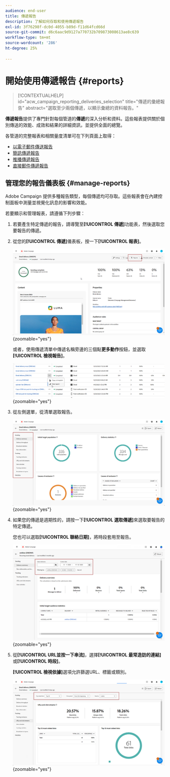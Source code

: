```yaml
---
audience: end-user
title: 傳遞報告
description: 了解如何存取和使用傳遞報告
exl-id: 3f76298f-dc0d-4055-b89d-f11d64fcd66d
source-git-commit: d6c6aac9d9127a770732b709873008613ae8c639
workflow-type: tm+mt
source-wordcount: '286'
ht-degree: 25%

---
```


# 開始使用傳遞報告 {#reports}

>[!CONTEXTUALHELP]
>id="acw_campaign_reporting_deliveries_selection"
>title="傳遞的彙總報告"
>abstract="選取至少兩個傳遞，以顯示彙總的資料報告。"

**傳遞報告**&#x200B;提供了專門針對每個管道的&#x200B;**傳遞**&#x200B;的深入分析和資料。這些報表提供關於個別傳送的效能、成效和結果的詳細資訊，並提供全面的總覽。

各管道的完整報表和相關量度清單可在下列頁面上取得：

* [以電子郵件傳送報告](email-report.md)
* [簡訊傳遞報告](sms-report.md)
* [推播傳遞報告](push-report.md)
* [直接郵件傳遞報告](direct-mail.md)

## 管理您的報告儀表板 {#manage-reports}

Adobe Campaign 提供多種報告類型，每個傳遞均可存取。這些報表會在內建控制面板中測量並視覺化訊息的影響和效能。

若要顯示和管理報表，請遵循下列步驟：

1. 若要產生特定傳遞的報告，請導覽至&#x200B;**[!UICONTROL 傳遞]**&#x200B;功能表，然後選取您要報告的傳遞。

1. 從您的&#x200B;**[!UICONTROL 傳遞]**&#x200B;儀表板，按一下&#x200B;**[!UICONTROL 報表]**。

   ![顯示[報告]選項的傳遞儀表板](assets/manage_delivery_report_1.png){zoomable="yes"}

   或者，使用傳遞清單中傳遞名稱旁邊的三個點&#x200B;**更多動作**&#x200B;按鈕，並選取&#x200B;**[!UICONTROL 檢視報告]**。

   ![傳送清單中反白顯示更多動作按鈕](assets/manage_delivery_report_2.png){zoomable="yes"}

1. 從左側選單，從清單選取報告。

   ![報告選取功能表在左側面板](assets/manage_delivery_report_3.png){zoomable="yes"}

1. 如果您的傳遞是週期性的，請按一下&#x200B;**[!UICONTROL 選取傳遞]**&#x200B;來選取要報告的特定傳遞。

   您也可以選取&#x200B;**[!UICONTROL 聯絡日期]**，將時段套用至報告。

   ![連絡日期選項為的週期性傳遞選擇](assets/delivery-recurring.png){zoomable="yes"}

1. 從&#x200B;**[!UICONTROL URL並按一下串流]**，選擇&#x200B;**[!UICONTROL 最常造訪的連結]**&#x200B;或&#x200B;**[!UICONTROL 時段]**。

   **[!UICONTROL 檢視依據]**&#x200B;選項允許篩選URL、標籤或類別。

   ![依篩選URL、標籤或類別的選項檢視](assets/manage_delivery_report_5.png){zoomable="yes"}